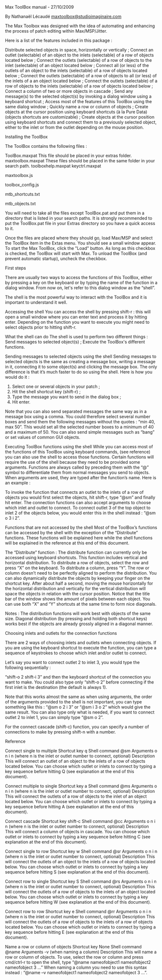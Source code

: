 Max ToolBox manual - 27/10/2009

By Nathanaël Lécaudé
maxtoolbox@studioimaginaire.com

The Max Toolbox was designed with the idea of automating and enhancing the process of patch editing within Max/MSP/Jitter.

Here is a list of the features included in this package :

Distribute selected objects in space, horizontally or vertically ;
Connect an outlet (selectable) of an object to the inlets (selectable) of a row of objects located below ;
Connect the outlets (selectable) of a row of objects to the inlet (selectable) of an object located below ;
Connect all (or less) of the outlets of an object to the inlets (selectable) of a row of objects located below ;
Connect the outlets (selectable) of a row of objects to all (or less) of the inlets of a an object located below ;
Connect the outlets (selectable) of a row of objects to the inlets (selectable) of a row of objects located below ;
Connect a column of two or more objects in cascade ;
Send any message(s) to the selected object(s) by invoking a dialog window using a keyboard shortcut ;
Access most of the features of this ToolBox using the same dialog window ;
Quickly name a row or column of objects ;
Create objects at the cursor position using keyboard shortcuts (à la Pure Data) (objects shortcuts are customizable) ;
Create objects at the cursor position using keyboard shortcuts and connect them to a previously selected object, either to the inlet or from the outlet depending on the mouse position.

Installing the ToolBox

The ToolBox contains the following files :

ToolBox.maxpat
This file should be placed in your extras folder.
maxtoolbox.maxpat
These files should be placed in the same folder in your search path.
toolboxhelp.maxpat
keyctrl.maxpat

maxtoolbox.js

toolbox\_config.js

mtb\_shortcuts.txt

mtb\_objects.txt


You will need to take all the files except ToolBox.pat and put them in a directory that is listed in your search paths.  It is strongly recommended to put the ToolBox.pat file in your Extras directory so you have a quick access to it.

Once the files are placed where they should go, load Max/MSP and select the ToolBox item in the Extas menu.  You should see a small window appear.  To start the Max ToolBox, click the "Load" button.  As long as this checkbox is checked, the ToolBox will start with Max. To unload the ToolBox (and prevent automatic startup), uncheck the checkbox.

First steps

There are usually two ways to access the functions of this ToolBox, either by pressing a key on the keyboard or by typing the name of the function in a dialog window.  From now on, let's refer to this dialog window as the “shell”.

The shell is the most powerful way to interact with the ToolBox and it is important to understand it well.

Accessing the shell
You can access the shell by pressing shift-r :  this will open a small window where you can enter text and process it by hitting enter.  Depending on the function you want to execute you might need to select objects prior to hitting shift-r.

What the shell can do
The shell is used to perform two different things :
Send messages to selected object(s) ;
Execute the ToolBox's different functions.

Sending messages to selected objects using the shell
Sending messages to selected objects is the same as creating a message box, writing a message in it, connecting it to some object(s) and clicking the message box.  The only difference is that it’s much faster to do so using the shell.  Here is how you would do it :
1.	Select one or several objects in your patch ;
2.	Hit the shell shortcut key (shift-r) ;
3.	Type the message you want to send in the dialog box ;
4.	Hit enter.

Note that you can also send separated messages the same way as in a message box using a comma.  You could therefore select several number boxes and send them the following messages without the quotes : “min 40, max 50”.  This would set all the selected number boxes to a minimum of 40 and a maximum of 50.  You can also send simple messages such as “bang” or set values of common GUI objects.

Executing ToolBox functions using the shell
While you can access most of the functions of this ToolBox using keyboard commands, (see reference) you can also use the shell to access those functions.  Certain functions will require the use of the shell because they need to be provided some arguments.  Functions are always called by preceding them with the “@” symbol to differentiate them from normal messages you send to objects.  When arguments are used, they are typed after the function’s name.  Here is an example :

To invoke the function that connects an outlet to the inlets of a row of objects you would first select the objects, hit shift-r, type “@sm”  and finally hit enter.  The connection functions can also accept arguments to choose which inlet and outlet to connect.  To connect outlet 3 of the top object to inlet 2 of the objects below, you would enter this in the shell instead : “@sm o 3 i 2”.

Functions that are not accessed by the shell
Most of the ToolBox’s functions can be accessed by the shell with the exception of the “Distribute” functions.  These functions will be explained here while the shell functions will be explained in the reference at this end of this document.

The “Distribute” function :
The distribute function can currently only be accessed using keyboard shortcuts.  This function includes vertical and horizontal distribution.  To distribute a row of objects, select the row and press “X” on the keyboard.  To distribute a column, press “Y”.  The row or column doesn’t need to be perfectly aligned to perform the distribution.  You can also dynamically distribute the objects by keeping your finger on the shortcut key.  After about half a second, moving the mouse horizontally for the horizontal distribution and vertically for the vertical distribution will space the objects in relation with the cursor position.  Notice that the title bar of the window shows the amount of pixels between each object.  You can use both “X” and “Y” shortcuts at the same time to form nice diagonals.

Notes : The distribution functions will work best with objects of the same size.  Diagonal distribution (by pressing and holding both shortcut keys) works best if the objects are already grossly aligned in a diagonal manner.

Choosing inlets and outlets for the connection functions

There are 2 ways of choosing inlets and outlets when connecting objects.  If you are using the keyboard shortcut to execute the function, you can type a sequence of keystrokes to choose which inlet and/or outlet to connect.

Let’s say you want to connect outlet 2 to inlet 3, you would type the following sequentially :

“shift-o 2 shift-i 3” and then the keyboard shortcut of the connection you want to make.  You could also type only “shift-o 2” before connecting if the first inlet is the destination (the default is always 1).

Note that this works almost the same as when using arguments, the order of the arguments provided to the shell is not important, you can type something like this : “@sm o 2 i 3” or “@sm i 3 o 2” which would give the same result.  You can also type only what is needed, if you want to connect outlet 2 to inlet 1, you can simply type “@sm o 2”.

For the connect cascade (shift-c) function, you can specify a number of connections to make by pressing shift-n with a number.



















Reference

Connect single to multiple
Shortcut key
q
Shell command
@sm
Arguments
o n i n  (where n  is the inlet or outlet number to connect, optional)
Description
This will connect an outlet of an object to the inlets of a row of objects located below.  You can choose which outlet or inlets to connect by typing a key sequence before hitting Q (see explanation at the end of this document).

Connect multiple to single
Shortcut key
a
Shell command
@ms
Arguments
o n i n  (where n  is the inlet or outlet number to connect, optional)
Description
This will connect the outlets of a row of objects to the inlet of an object located below.  You can choose which outlet or inlets to connect by typing a key sequence before hitting A (see explanation at the end of this document).

Connect cascade
Shortcut key
shift-c
Shell command
@cc
Arguments
o n i n  (where n  is the inlet or outlet number to connect, optional)
Description
This will connect a column of objects in cascade.  You can choose which outlet or inlets to connect by typing a key sequence before hitting C (see explanation at the end of this document).

Connect single to row
Shortcut key
w
Shell command
@sr
Arguments
o n i n  (where n  is the inlet or outlet number to connect, optional)
Description
This will connect the outlets of an object to the inlets of a row of objects located below.  You can choose which outlet or inlets to connect by typing a key sequence before hitting S (see explanation at the end of this document).

Connect row to single
Shortcut key
S
Shell command
@rs
Arguments
o n i n  (where n  is the inlet or outlet number to connect, optional)
Description
This will connect the outlets of a row of objects to the inlets of an object located below.  You can choose which outlet or inlets to connect by typing a key sequence before hitting W (see explanation at the end of this document).




Connect row to row
Shortcut key
e
Shell command
@rr
Arguments
o n i n  (where n  is the inlet or outlet number to connect, optional)
Description
This will connect the outlets of a row of objects to the inlets of a row of objects located below.  You can choose which outlet or inlets to connect by typing a key sequence before hitting E (see explanation at the end of this document).

Name a row or column of objects
Shortcut key
None
Shell command
@name
Arguments
-v (when naming a column)
Description
This will name a row or column of objects.  To use, select the row or column and press cmd/ctrl-r to open the shell, type “@name nameofobject1 nameofobject2 nameofobject 3 …”  When naming a column you need to use this syntax instead : “@name –v nameofobject1 nameofobject2 nameofobject 3 …”.



